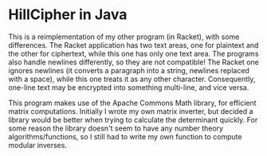 # HillCipher in Java

This is a reimplementation of my other program (in Racket), with some differences. The Racket application has two text areas, 
one for plaintext and the other for ciphertext, while this one has only one text area. The programs also handle newlines differently, 
so they are not compatible! The Racket one ignores newlines (it converts a paragraph into a string, newlines replaced with a space), 
while this one treats it as any other character. Consequently, one-line text may be encrypted into something multi-line, and vice versa. 

This program makes use of the Apache Commons Math library, for efficient matrix computations. Initially I wrote my own matrix inverter, but decided a library would be better when trying to calculate the determinant quickly. For some reason the library 
doesn't seem to have any number theory algorithms/functions, so I still had to write my own function to compute modular inverses.  
